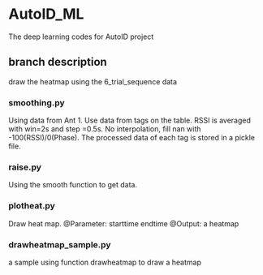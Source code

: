 # AutoID_ML
The deep learning codes for AutoID project

## branch description
draw the heatmap using the 6_trial_sequence data

### smoothing.py 
Using data from Ant 1. Use data from tags on the table.  RSSI is averaged with win=2s and step =0.5s. No interpolation, fill nan with -100(RSSI)/0(Phase). 
The processed data of each tag is stored in a pickle file.

### raise.py
Using the smooth function to get data.

### plotheat.py
Draw heat map.
@Parameter: starttime endtime
@Output: a heatmap

### drawheatmap_sample.py
a sample using function drawheatmap to draw a heatmap

